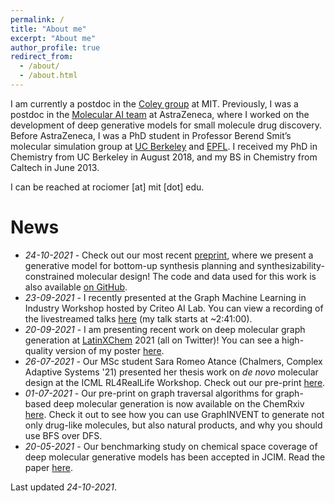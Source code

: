 ```yaml
---
permalink: /
title: "About me"
excerpt: "About me"
author_profile: true
redirect_from: 
  - /about/
  - /about.html
---
```


I am currently a postdoc in the [Coley group](https://coley.mit.edu/) at MIT. Previously, I was a postdoc in the [Molecular AI team](https://github.com/MolecularAI) at AstraZeneca, where I worked on the development of deep generative models for small molecule drug discovery. Before AstraZeneca, I was a PhD student in Professor Berend Smit’s molecular simulation group at [UC Berkeley](http://www.cchem.berkeley.edu/molsim/) and [EPFL](https://www.epfl.ch/labs/lsmo/). I received my PhD in Chemistry from UC Berkeley in August 2018, and my BS in Chemistry from Caltech in June 2013.

I can be reached at rociomer [at] mit [dot] edu.

# News
* *24-10-2021* - Check out our most recent [preprint](https://arxiv.org/abs/2110.06389), where we present a generative model for bottom-up synthesis planning and synthesizability-constrained molecular design! The code and data used for this work is also available [on GitHub](https://github.com/wenhao-gao/SynNet). 
* *23-09-2021* - I recently presented at the Graph Machine Learning in Industry Workshop hosted by Criteo AI Lab. You can view a recording of the livestreamed talks [here](https://youtu.be/bLN1V5fZD2g) (my talk starts at ~2:41:00).
* *20-09-2021* - I am presenting recent work on deep molecular graph generation at [LatinXChem](https://www.latinxchem.org/) 2021 (all on Twitter)! You can see a high-quality version of my poster [here](https://youtu.be/Qw8nLMJ9Ptg).
* *26-07-2021* - Our MSc student Sara Romeo Atance (Chalmers, Complex Adaptive Systems '21) presented her thesis work on *de novo* molecular design at the ICML RL4RealLife Workshop. Check out our pre-print [here](https://doi.org/10.33774/chemrxiv-2021-9w3tc).
* *01-07-2021* - Our pre-print on graph traversal algorithms for graph-based deep molecular generation is now available on the ChemRxiv [here](https://chemrxiv.org/engage/chemrxiv/article-details/60dc7b3a9986aa5ca753e3a6). Check it out to see how you can use GraphINVENT to generate not only drug-like molecules, but also natural products, and why you should use BFS over DFS.
* *20-05-2021* - Our benchmarking study on chemical space coverage of deep molecular generative models has been accepted in JCIM. Read the paper [here](https://doi.org/10.1021/acs.jcim.0c01328).

Last updated *24-10-2021*.
